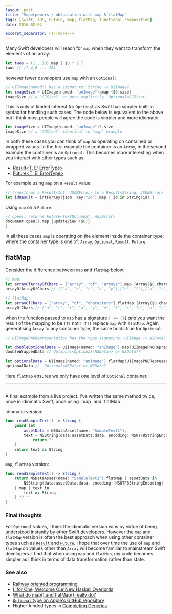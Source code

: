```yaml
---
layout: post
title: "Superpowers / obfuscation with map & flatMap"
tags: [Swift, iOS, Future, map, flatMap, functional-composition]
date: 2016-02-02

excerpt_separator: <!--more-->
---
```

Many Swift developers will reach for `map` when they want to transform the elements of an array:

```swift
let twos = (1...10).map { $0 * 2 }
twos // [2,4,6 ... 20]
```

however fewer developers use `map` with an `Optional`:

```swift
// UIImage(named:) has a signature: String -> UIImage?
let imageSize = UIImage(named: "anImage").map {$0.size}
imageSize // a 'CGSize?' or more explicitly 'Optional<CGSize>'
```

This is only of limited interest for `Optional` as Swift has simpler built-in syntax for handling such cases.<!--more--> The code below is equivalent to the above but I think most people will agree the code is simpler and more idiomatic:

```swift
let imageSize = UIImage(named: "anImage")?.size
imageSize // a 'CGSize?' identical to 'map' example
```

In both these cases you can think of `map` as operating on contained or wrapped values. In the first example the container is an `Array`; in the second example the container is an `Optional`. This becomes more interesting when you interact with other types such as:

* [Result<T, E: ErrorType>](https://github.com/antitypical/Result)
* [Future<T, E: ErrorType>](https://github.com/Thomvis/BrightFutures)

For example using `map` on a `Result` value:

```swift
// transforms a Result<Int, JSONError> to a Result<String, JSONError>
let idResult = intForKey(json, key:"id").map { id in String(id) }
```

Using `map` on a `Future`:

```swift
// open() returns Future<TextDocument, AnyError>
document.open().map {updateView ($0)}
}
```

In all these cases `map` is operating on the element inside the container type; where the container type is one of: `Array`, `Optional`, `Result`, `Future`.

## flatMap

Consider the difference between `map` and `flatMap` below:

```swift
// map:
let arrayOfArrayOfChars = ["array", "of", "arrays"].map {Array($0.characters)}
arrayOfArrayOfChars // [["a", "r", "r", "a", "y"],["o", "f"],["a", "r", "r", "a", "y", "s"]]

// flatMap:
let arrayOfChars = ["array", "of", "characters"].flatMap {Array($0.characters)}
arrayOfChars // ["a", "r", "r", "a", "y", "o", "f", "c", "h", "a", "r", "a", "c", "t", "e", "r", "s"]
```

when the function passed to `map` has a signature `T -> [T]` *and* you want the result of the mapping to be `[T]` not `[[T]]` replace `map` with `flatMap`. Again generalising `Array` to any container type, the same holds true for `Optional`:

```swift
// UIImagePNGRepresentation has the type signature: UIImage -> NSData?

let doubleOptionalData = UIImage(named: "anImage").map(UIImagePNGRepresentation)
doubleWrappedData // Optional<Optional<NSData>> or NSData??

let optionalData = UIImage(named: "anImage").flatMap(UIImagePNGRepresentation)
optionalData //  Optional<NSData> or NSData?
```

Here `flatMap` ensures we only have one level of `Optional` container.

---
<br />
A final example from a live project. I've written the same method twice, once in idiomatic Swift, once using `map` and `flatMap`.

Idiomatic version:

```swift
func readSampleText() -> String {
    guard let
        assetData = NSDataAsset(name: "SampleText1"),
        text = NSString(data:assetData.data, encoding: NSUTF8StringEncoding) else {
            return ""
    }
    return text as String
}
```

`map`, `flatMap` version:

```swift
func readSampleText() -> String {
    return NSDataAsset(name: "SampleText1").flatMap { assetData in
        NSString(data:assetData.data, encoding: NSUTF8StringEncoding)
    }.map { text in
        text as String
    } ?? ""
}
```

### Final thoughts

For `Optional` values, I think the idiomatic version wins by virtue of being understood instantly by other Swift developers. However the `map` and `flatMap` version is often the best approach when using other container types such as [`Result`](https://github.com/antitypical/Result) and [`Future`](https://github.com/Thomvis/BrightFutures). I hope that over time the use of `map` and `flatMap` on values other than `Array` will become familiar to mainstream Swift developers. I find that when using `map` and `flatMap`, my code becomes simpler as I think in terms of data transformation rather than state.

### See also

* [Railway oriented programming](http://fsharpforfunandprofit.com/rop/).
* [I, for One, Welcome Our New Haskell Overlords](http://robnapier.net/haskell-overlords)
* [What do map() and flatMap() really do?](http://sketchytech.blogspot.co.uk/2015/06/swift-what-do-map-and-flatmap-really-do.html)
* [`Optional` type on Apple's GitHub repository](https://github.com/apple/swift/blob/master/stdlib/public/core/Optional.swift)
* Higher-kinded types in [Completing Generics](https://lists.swift.org/pipermail/swift-evolution/Week-of-Mon-20160229/011666.html)
